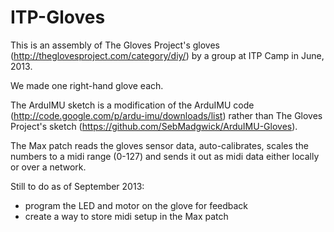 ITP-Gloves
==========

This is an assembly of The Gloves Project's gloves (http://theglovesproject.com/category/diy/) by a group at ITP Camp in June, 2013.

We made one right-hand glove each.

The ArduIMU sketch is a modification of the ArduIMU code (http://code.google.com/p/ardu-imu/downloads/list) rather than The Gloves Project's sketch (https://github.com/SebMadgwick/ArduIMU-Gloves).

The Max patch reads the gloves sensor data, auto-calibrates, scales the numbers to a midi range (0-127) and sends it out as midi data either locally or over a network.

Still to do as of September 2013:
- program the LED and motor on the glove for feedback
- create a way to store midi setup in the Max patch